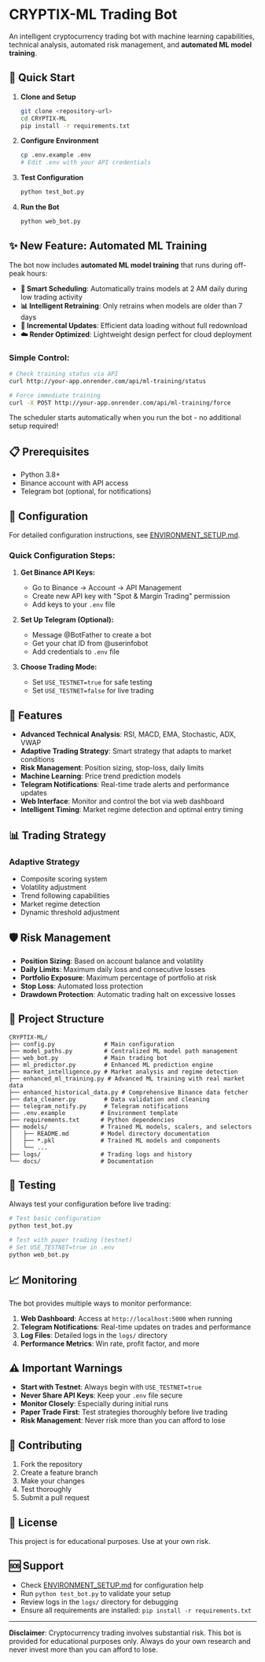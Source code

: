 # CRYPTIX-ML Trading Bot

An intelligent cryptocurrency trading bot with machine learning capabilities, technical analysis, automated risk management, and **automated ML model training**.

## 🚀 Quick Start

1. **Clone and Setup**
   ```bash
   git clone <repository-url>
   cd CRYPTIX-ML
   pip install -r requirements.txt
   ```

2. **Configure Environment**
   ```bash
   cp .env.example .env
   # Edit .env with your API credentials
   ```

3. **Test Configuration**
   ```bash
   python test_bot.py
   ```

4. **Run the Bot**
   ```bash
   python web_bot.py
   ```

## ✨ New Feature: Automated ML Training

The bot now includes **automated ML model training** that runs during off-peak hours:

- **🤖 Smart Scheduling**: Automatically trains models at 2 AM daily during low trading activity
- **📊 Intelligent Retraining**: Only retrains when models are older than 7 days
- **🔄 Incremental Updates**: Efficient data loading without full redownload
- **☁️ Render Optimized**: Lightweight design perfect for cloud deployment

### Simple Control:
```bash
# Check training status via API
curl http://your-app.onrender.com/api/ml-training/status

# Force immediate training
curl -X POST http://your-app.onrender.com/api/ml-training/force
```

The scheduler starts automatically when you run the bot - no additional setup required!

## 📋 Prerequisites

- Python 3.8+
- Binance account with API access
- Telegram bot (optional, for notifications)

## 🔧 Configuration

For detailed configuration instructions, see [ENVIRONMENT_SETUP.md](ENVIRONMENT_SETUP.md).

### Quick Configuration Steps:

1. **Get Binance API Keys:**
   - Go to Binance → Account → API Management
   - Create new API key with "Spot & Margin Trading" permission
   - Add keys to your `.env` file

2. **Set Up Telegram (Optional):**
   - Message @BotFather to create a bot
   - Get your chat ID from @userinfobot
   - Add credentials to `.env` file

3. **Choose Trading Mode:**
   - Set `USE_TESTNET=true` for safe testing
   - Set `USE_TESTNET=false` for live trading

## 🎯 Features

- **Advanced Technical Analysis**: RSI, MACD, EMA, Stochastic, ADX, VWAP
- **Adaptive Trading Strategy**: Smart strategy that adapts to market conditions
- **Risk Management**: Position sizing, stop-loss, daily limits
- **Machine Learning**: Price trend prediction models
- **Telegram Notifications**: Real-time trade alerts and performance updates
- **Web Interface**: Monitor and control the bot via web dashboard
- **Intelligent Timing**: Market regime detection and optimal entry timing

## 📊 Trading Strategy

### Adaptive Strategy
- Composite scoring system
- Volatility adjustment
- Trend following capabilities
- Market regime detection
- Dynamic threshold adjustment

## 🛡️ Risk Management

- **Position Sizing**: Based on account balance and volatility
- **Daily Limits**: Maximum daily loss and consecutive losses
- **Portfolio Exposure**: Maximum percentage of portfolio at risk
- **Stop Loss**: Automated loss protection
- **Drawdown Protection**: Automatic trading halt on excessive losses

## 📁 Project Structure

```
CRYPTIX-ML/
├── config.py              # Main configuration
├── model_paths.py         # Centralized ML model path management
├── web_bot.py             # Main trading bot
├── ml_predictor.py        # Enhanced ML prediction engine
├── market_intelligence.py # Market analysis and regime detection
├── enhanced_ml_training.py # Advanced ML training with real market data
├── enhanced_historical_data.py # Comprehensive Binance data fetcher
├── data_cleaner.py        # Data validation and cleaning
├── telegram_notify.py     # Telegram notifications
├── .env.example          # Environment template
├── requirements.txt      # Python dependencies
├── models/               # Trained ML models, scalers, and selectors
│   ├── README.md         # Model directory documentation
│   ├── *.pkl             # Trained ML models and components
│   └── ...
├── logs/                 # Trading logs and history
└── docs/                 # Documentation
```

## 🧪 Testing

Always test your configuration before live trading:

```bash
# Test basic configuration
python test_bot.py

# Test with paper trading (testnet)
# Set USE_TESTNET=true in .env
python web_bot.py
```

## 📈 Monitoring

The bot provides multiple ways to monitor performance:

1. **Web Dashboard**: Access at `http://localhost:5000` when running
2. **Telegram Notifications**: Real-time updates on trades and performance
3. **Log Files**: Detailed logs in the `logs/` directory
4. **Performance Metrics**: Win rate, profit factor, and more

## ⚠️ Important Warnings

- **Start with Testnet**: Always begin with `USE_TESTNET=true`
- **Never Share API Keys**: Keep your `.env` file secure
- **Monitor Closely**: Especially during initial runs
- **Paper Trade First**: Test strategies thoroughly before live trading
- **Risk Management**: Never risk more than you can afford to lose

## 🤝 Contributing

1. Fork the repository
2. Create a feature branch
3. Make your changes
4. Test thoroughly
5. Submit a pull request

## 📄 License

This project is for educational purposes. Use at your own risk.

## 🆘 Support

- Check [ENVIRONMENT_SETUP.md](ENVIRONMENT_SETUP.md) for configuration help
- Run `python test_bot.py` to validate your setup
- Review logs in the `logs/` directory for debugging
- Ensure all requirements are installed: `pip install -r requirements.txt`

---

**Disclaimer**: Cryptocurrency trading involves substantial risk. This bot is provided for educational purposes only. Always do your own research and never invest more than you can afford to lose.